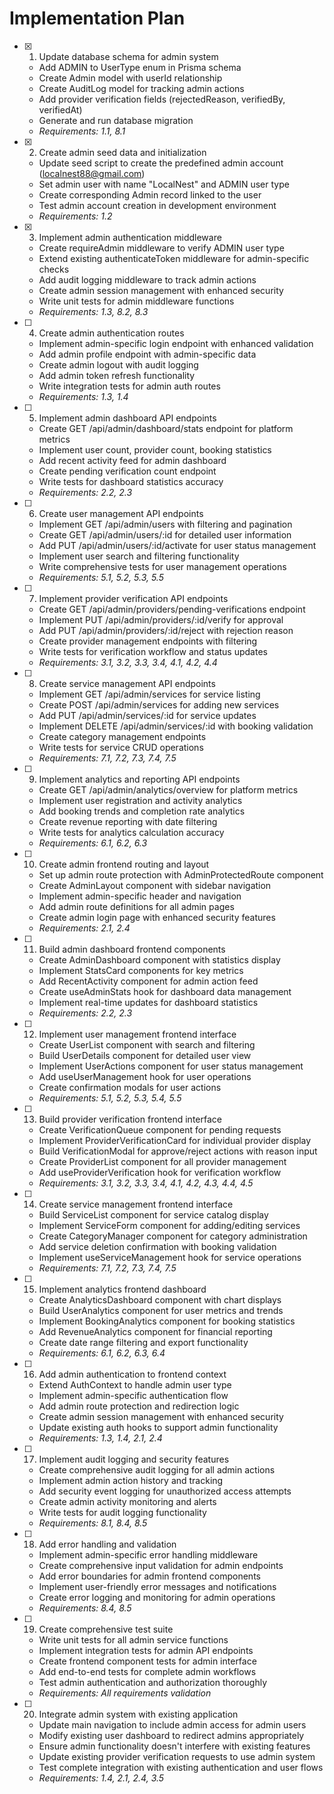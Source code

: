 # Implementation Plan

- [x] 1. Update database schema for admin system
  - Add ADMIN to UserType enum in Prisma schema
  - Create Admin model with userId relationship
  - Create AuditLog model for tracking admin actions
  - Add provider verification fields (rejectedReason, verifiedBy, verifiedAt)
  - Generate and run database migration
  - _Requirements: 1.1, 8.1_

- [x] 2. Create admin seed data and initialization
  - Update seed script to create the predefined admin account (localnest88@gmail.com)
  - Set admin user with name "LocalNest" and ADMIN user type
  - Create corresponding Admin record linked to the user
  - Test admin account creation in development environment
  - _Requirements: 1.2_

- [x] 3. Implement admin authentication middleware
  - Create requireAdmin middleware to verify ADMIN user type
  - Extend existing authenticateToken middleware for admin-specific checks
  - Add audit logging middleware to track admin actions
  - Create admin session management with enhanced security
  - Write unit tests for admin middleware functions
  - _Requirements: 1.3, 8.2, 8.3_

- [ ] 4. Create admin authentication routes
  - Implement admin-specific login endpoint with enhanced validation
  - Add admin profile endpoint with admin-specific data
  - Create admin logout with audit logging
  - Add admin token refresh functionality
  - Write integration tests for admin auth routes
  - _Requirements: 1.3, 1.4_

- [ ] 5. Implement admin dashboard API endpoints
  - Create GET /api/admin/dashboard/stats endpoint for platform metrics
  - Implement user count, provider count, booking statistics
  - Add recent activity feed for admin dashboard
  - Create pending verification count endpoint
  - Write tests for dashboard statistics accuracy
  - _Requirements: 2.2, 2.3_

- [ ] 6. Create user management API endpoints
  - Implement GET /api/admin/users with filtering and pagination
  - Create GET /api/admin/users/:id for detailed user information
  - Add PUT /api/admin/users/:id/activate for user status management
  - Implement user search and filtering functionality
  - Write comprehensive tests for user management operations
  - _Requirements: 5.1, 5.2, 5.3, 5.5_

- [ ] 7. Implement provider verification API endpoints
  - Create GET /api/admin/providers/pending-verifications endpoint
  - Implement PUT /api/admin/providers/:id/verify for approval
  - Add PUT /api/admin/providers/:id/reject with rejection reason
  - Create provider management endpoints with filtering
  - Write tests for verification workflow and status updates
  - _Requirements: 3.1, 3.2, 3.3, 3.4, 4.1, 4.2, 4.4_

- [ ] 8. Create service management API endpoints
  - Implement GET /api/admin/services for service listing
  - Create POST /api/admin/services for adding new services
  - Add PUT /api/admin/services/:id for service updates
  - Implement DELETE /api/admin/services/:id with booking validation
  - Create category management endpoints
  - Write tests for service CRUD operations
  - _Requirements: 7.1, 7.2, 7.3, 7.4, 7.5_

- [ ] 9. Implement analytics and reporting API endpoints
  - Create GET /api/admin/analytics/overview for platform metrics
  - Implement user registration and activity analytics
  - Add booking trends and completion rate analytics
  - Create revenue reporting with date filtering
  - Write tests for analytics calculation accuracy
  - _Requirements: 6.1, 6.2, 6.3_

- [ ] 10. Create admin frontend routing and layout
  - Set up admin route protection with AdminProtectedRoute component
  - Create AdminLayout component with sidebar navigation
  - Implement admin-specific header and navigation
  - Add admin route definitions for all admin pages
  - Create admin login page with enhanced security features
  - _Requirements: 2.1, 2.4_

- [ ] 11. Build admin dashboard frontend components
  - Create AdminDashboard component with statistics display
  - Implement StatsCard components for key metrics
  - Add RecentActivity component for admin action feed
  - Create useAdminStats hook for dashboard data management
  - Implement real-time updates for dashboard statistics
  - _Requirements: 2.2, 2.3_

- [ ] 12. Implement user management frontend interface
  - Create UserList component with search and filtering
  - Build UserDetails component for detailed user view
  - Implement UserActions component for user status management
  - Add useUserManagement hook for user operations
  - Create confirmation modals for user actions
  - _Requirements: 5.1, 5.2, 5.3, 5.4, 5.5_

- [ ] 13. Build provider verification frontend interface
  - Create VerificationQueue component for pending requests
  - Implement ProviderVerificationCard for individual provider display
  - Build VerificationModal for approve/reject actions with reason input
  - Create ProviderList component for all provider management
  - Add useProviderVerification hook for verification workflow
  - _Requirements: 3.1, 3.2, 3.3, 3.4, 4.1, 4.2, 4.3, 4.4, 4.5_

- [ ] 14. Create service management frontend interface
  - Build ServiceList component for service catalog display
  - Implement ServiceForm component for adding/editing services
  - Create CategoryManager component for category administration
  - Add service deletion confirmation with booking validation
  - Implement useServiceManagement hook for service operations
  - _Requirements: 7.1, 7.2, 7.3, 7.4, 7.5_

- [ ] 15. Implement analytics frontend dashboard
  - Create AnalyticsDashboard component with chart displays
  - Build UserAnalytics component for user metrics and trends
  - Implement BookingAnalytics component for booking statistics
  - Add RevenueAnalytics component for financial reporting
  - Create date range filtering and export functionality
  - _Requirements: 6.1, 6.2, 6.3, 6.4_

- [ ] 16. Add admin authentication to frontend context
  - Extend AuthContext to handle admin user type
  - Implement admin-specific authentication flow
  - Add admin route protection and redirection logic
  - Create admin session management with enhanced security
  - Update existing auth hooks to support admin functionality
  - _Requirements: 1.3, 1.4, 2.1, 2.4_

- [ ] 17. Implement audit logging and security features
  - Create comprehensive audit logging for all admin actions
  - Implement admin action history and tracking
  - Add security event logging for unauthorized access attempts
  - Create admin activity monitoring and alerts
  - Write tests for audit logging functionality
  - _Requirements: 8.1, 8.4, 8.5_

- [ ] 18. Add error handling and validation
  - Implement admin-specific error handling middleware
  - Create comprehensive input validation for admin endpoints
  - Add error boundaries for admin frontend components
  - Implement user-friendly error messages and notifications
  - Create error logging and monitoring for admin operations
  - _Requirements: 8.4, 8.5_

- [ ] 19. Create comprehensive test suite
  - Write unit tests for all admin service functions
  - Implement integration tests for admin API endpoints
  - Create frontend component tests for admin interface
  - Add end-to-end tests for complete admin workflows
  - Test admin authentication and authorization thoroughly
  - _Requirements: All requirements validation_

- [ ] 20. Integrate admin system with existing application
  - Update main navigation to include admin access for admin users
  - Modify existing user dashboard to redirect admins appropriately
  - Ensure admin functionality doesn't interfere with existing features
  - Update existing provider verification requests to use admin system
  - Test complete integration with existing authentication and user flows
  - _Requirements: 1.4, 2.1, 2.4, 3.5_